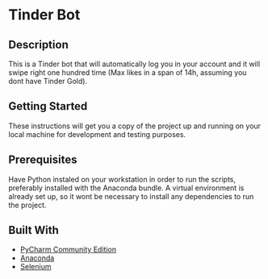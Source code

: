 # Tinder Bot
## Description
This is a Tinder bot that will automatically log you in your account and it will swipe right one hundred time (Max likes in a span of 14h, assuming you dont have Tinder Gold).

## Getting Started
These instructions will get you a copy of the project up and running on your local machine for development and testing purposes.

## Prerequisites
Have Python instaled on your workstation in order to run the scripts, preferably installed with the Anaconda bundle. A virtual environment is already set up, so it wont be necessary to install any dependencies to run the project.

## Built With
* [PyCharm Community Edition](https://www.jetbrains.com/pycharm/)
* [Anaconda](https://www.anaconda.com/)
* [Selenium](https://www.selenium.dev/)
